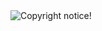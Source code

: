 <div class="center">

  <img src="https://i.imgur.com/LhkYsy7.png" title="Copyright" alt="Copyright notice!" />

</div>
